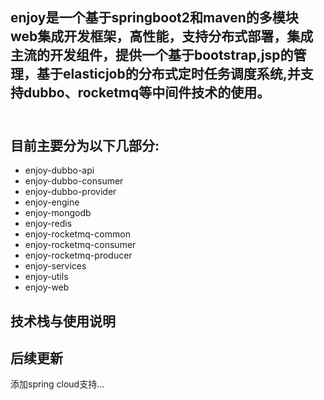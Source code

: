 ## enjoy是一个基于springboot2和maven的多模块web集成开发框架，高性能，支持分布式部署，集成主流的开发组件，提供一个基于bootstrap,jsp的管理，基于elasticjob的分布式定时任务调度系统,并支持dubbo、rocketmq等中间件技术的使用。<br/><br/>
## 目前主要分为以下几部分:<br/>
* enjoy-dubbo-api <br/>
* enjoy-dubbo-consumer <br/>
* enjoy-dubbo-provider <br/>
* enjoy-engine <br/>
* enjoy-mongodb <br/>
* enjoy-redis <br/>
* enjoy-rocketmq-common <br/>
* enjoy-rocketmq-consumer <br/>
* enjoy-rocketmq-producer <br/>
* enjoy-services <br/>
* enjoy-utils <br/>
* enjoy-web <br/>
## 技术栈与使用说明 <br/>

## 后续更新 <br/>
添加spring cloud支持...
